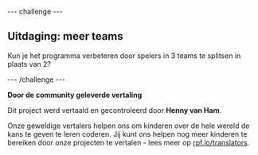 --- challenge ---

## Uitdaging: meer teams

Kun je het programma verbeteren door spelers in 3 teams te splitsen in plaats van 2?

--- /challenge ---


**Door de community geleverde vertaling**

Dit project werd vertaald en gecontroleerd door **Henny van Ham**.

Onze geweldige vertalers helpen ons om kinderen over de hele wereld de kans te geven te leren coderen. Jij kunt ons helpen nog meer kinderen te bereiken door onze projecten te vertalen - lees meer op [rpf.io/translators](https://rpf.io/translators).